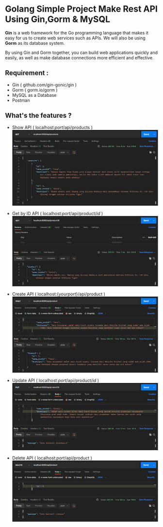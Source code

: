 # Golang Simple Project Make Rest API Using Gin,Gorm & MySQL

**Gin** is a web framework for the Go programming language that makes it easy for us to create web services such as APIs. We will also be using **Gorm** as its database system.

By using Gin and Gorm together, you can build web applications quickly and easily, as well as make database connections more efficient and effective.

## Requirement :
- Gin ( github.com/gin-gonic/gin )
- Gorm ( gorm.io/gorm )
- MySQL as a Database
- Postman

## What's the features ?
- Show API ( localhost:_port_/api/products )
![Show Screen Capture](https://raw.githubusercontent.com/zoelabbb/go-restpi-gin/main/Assets/img/Index.PNG)

- Get by ID API ( localhost:_port_/api/product/_id_ )
![Get by ID Screen Capture](https://raw.githubusercontent.com/zoelabbb/go-restpi-gin/main/Assets/img/Show.PNG)


- Create API ( localhost:{_yourport_}/api/product )
![Create Screen Capture](https://raw.githubusercontent.com/zoelabbb/go-restpi-gin/main/Assets/img/Create.PNG)

- Update API ( localhost:_port_/api/product/_id_ )
![Update Screen Capture](https://raw.githubusercontent.com/zoelabbb/go-restpi-gin/main/Assets/img/Update.PNG)

- Delete API ( localhost:_port_/api/product )
![Delete Screen Capture](https://raw.githubusercontent.com/zoelabbb/go-restpi-gin/main/Assets/img/Delete.PNG)


